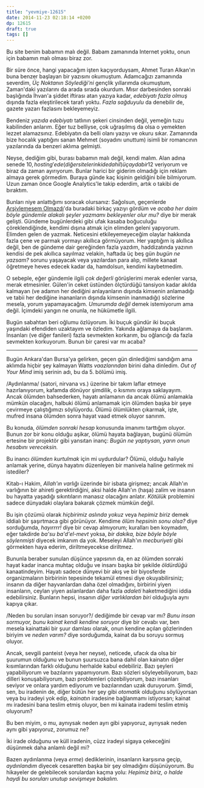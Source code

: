 ```yaml
---
title: "yevmiye-12615"
date: 2014-11-23 02:18:14 +0200
dp: 12615
draft: true
tags: []
---
```


Bu site benim babamın malı değil. Babam zamanında Internet yoktu, onun
için babamın malı olması biraz zor.

Bir süre önce, hangi yapacağım işten kaçıyorduysam, Ahmet Turan Alkan'ın
buna benzer başlayan bir yazısını okumuştum. Adamcağızı zamanında
severdim, *Üç Noktanın Söylediği'ni* gençlik yıllarımda okumuştum,
Zaman'daki yazılarını da arada sırada okurdum. Mısır darbesinden sonraki
başlığında İhvan'a şiddet iftirası atan yazıya kadar, *edebiyatı fazla
olmuş* dışında fazla eleştirilecek tarafı yoktu. *Fazla sağduyulu* da
denebilir de, gazete yazarı fazlasını bekleyemeyiz.

Bendeniz *yazıda edebiyatı* tatlının şekeri cinsinden değil, yemeğin
tuzu kabilinden anlarım. Eğer tuz belliyse, çok uğraşılmış da olsa o
yemekten lezzet alamazsınız. Edebiyatın da belli olanı yazıyı ve okuru
sıkar. Zamanında bize hocalık yaptığını sanan Mehmet (soyadını unuttum)
isimli bir romancının yazılarında da benzeri aklıma gelmişti.

Neyse, dediğim gibi, burası babamın malı değil, kendi malım. Alan adına
senede 10$, hosting'e de (diğer sitelerinki de dahil) üç ayda bir 12$
veriyorum ve biraz da zaman ayırıyorum. Bunlar harici bir giderim
olmadığı için reklam almaya gerek görmedim. Buraya günde kaç kişinin
geldiğini bile bilmiyorum. Uzun zaman önce Google Analytics'le takip
ederdim, artık o takibi de bıraktım. <!-- Hatta `X-'in buradan daha
popüler müzik blogunda <http://cafedepass.com>`__ bile sayılara
bakmıyoruz. Google Reader çalışıyorken, buranın 10 katı abonesi vardı,
herhalde ziyaretçi sayısı da öyledir. Hatta 100 katı bile olabilir,
çünkü radyosu da var ve malum radyo, böyle bıdı bıdı yazılara nisbetle
daha cazip.-->

Bunları niye anlattığımı soracak olursanız: Sağolsun, geçenlerde
[Arşivlemesem Olmazdı](http://arsivlemesemolmazdi.blogspot.com)'da
buradaki birkaç yazıyı gördüm ve *acaba her daim böyle gündemle alakalı
şeyler yazmamı bekleyenler olur mu?* diye bir merak gelişti. Gündeme
bugünlerdeki gibi ufak kasaba boğuculuğu çöreklendiğinde, kendimi dışına
atmak için elimden geleni yapıyorum. Elimden gelen de yazmak. Neticesini
etkileyemeyeceğim olaylar hakkında fazla çene ve parmak yormayı akıllıca
görmüyorum. Her yaptığım iş akıllıca değil, ben de gündeme dair
gereğinden fazla yazdım, haddizatında yazının kendisi de pek akıllıca
sayılmaz velakin, haftada üç beş gün *bugün ne yazsam?* sorunu yaşayacak
veya yazılardan para alıp, millete kanaat öğretmeye heves edecek kadar
da, hamdolsun, kendimi kaybetmedim.

O sebeple, eğer gündemle ilgili *çok değerli* görüşlerimi merak edenler
varsa, merak etmesinler. Gülen'in ceket üstünden ölçtürdüğü tansiyon
kadar akılda kalmayan (ve adamın her dediğini anlayanların dışında
kimsenin anlamadığı ve tabii her dediğine inananların dışında kimsenin
inanmadığı) sözlerine mesela, yorum yapamayacağım. *Umurumda değil*
demek istemiyorum ama değil. İçimdeki yangın ne onunla, ne hükümetle
ilgili.

Bugün sabahtan beri oğlumu özlüyorum. İki buçuk gündür iki buçuk
yaşındaki efendiden uzaktayım ve özledim. Yakında ağlamaya da başlarım.
İnsanları (ve diğer fanileri) fazla sevmekten korkarım, bu oğlancığı da
fazla sevmekten korkuyorum. Bunun bir çaresi var mı acaba?

--------------

Bugün Ankara'dan Bursa'ya gelirken, geçen gün dinlediğimi sandığım ama
aklımda hiçbir şey kalmayan Watts *vaazlarından* birini daha dinledim.
*Out of Your Mind* imiş serinin adı, bu da 5. bölümü imiş.

/Aydınlanma/ (satori, nirvana vs.) üzerine bir takım laflar etmeye
hazırlanıyorum, kafamda dönüyor şimdilik, o kısmını oraya saklayayım.
Ancak ölümden bahsederken, hayatı anlamanın da ancak ölümü anlamakla
mümkün olacağını, halbuki ölümü anlamamak için ölümden başka bir şeye
çevirmeye çalıştığımızı söylüyordu. Ölümü ölümlükten çıkarmak, işte,
mufred insana ölümden sonra hayat vaad etmek oluyor sanırım.

Bu konuda, *ölümden sonraki hesap* konusunda imanımı tarttığım oluyor.
Bunun zor bir konu olduğu aşikar, ölümü hayata bağlayan, bugünü ölümün
ertesine bir projektör gibi yansıtan inanç: *Bugün ne yaptıysan, yarın
onun hesabını vereceksin.*

Bu inancı *ölümden kurtulmak* için mi uydurdular? Ölümü, olduğu haliyle
anlamak yerine, dünya hayatını düzenleyen bir manivela haline getirmek
mi istediler?

Kitab-ı Hakim, *Allah'ın varlığı* üzerinde bir isbata girişmez; ancak
Allah'ın varlığının bir ahireti gerektirdiğini, aksi halde Allah'ın
(haşa) zalim ve insanın bu hayatta yaşadığı sıkıntıların manasız
olacağını anlatır. *Kötülük* problemini sadece dünyadaki olaylara
bakarak çözmek mümkün değil.

Bu işin çözümü olarak *hiçbirimiz aslında yokuz* veya *hepimiz biriz*
demek iddialı bir şaşırtmaca gibi görünüyor. Kendime *ölüm hepsinin sonu
olsa?* diye sorduğumda, *hayırrrr!* diye bir cevap almıyorum; kuralları
ben koymadım, eğer takdirde *ba'su ba'd'el-mevt* yoksa, *bir dakika,
bize böyle böyle söylenmişti* diyecek imkanım da yok. Meseleyi Allah'ın
*mecburiyeti* gibi görmekten haya ederim, diriltmeyecekse diriltmez.

Bununla beraber sunulan düşünce yapısının da, en az ölümden sonraki
hayat kadar inanca muhtaç olduğu ve insanı başka bir şekilde *öldürdüğü*
kanaatindeyim. Hayatı sadece dünyevi bir akış ve bir biyosferde
organizmaların birbirinin tepesinde tekamül etmesi diye okuyabilirsiniz;
insanın da diğer hayvanlardan daha özel olmadığını, birbirini yiyen
insanların, ceylan yiyen aslanlardan daha fazla *adaleti* haketmediğini
iddia edebilirsiniz. Bunların hepsi, insanın *diğer varlıklardan biri*
olduğuyla aynı kapıya çıkar.

/Neden bu soruları insan soruyor?/ dediğimde bir cevap var mı? *Bunu
insan sormuyor, bunu kainat kendi kendine soruyor* diye bir cevabı var,
ben mesela kainattaki bir şuur damlası olarak, onun kendine açılan
gözlerinden biriyim ve *neden varım?* diye sorduğumda, kainat da bu
soruyu sormuş oluyor.

Ancak, sevgili panteist (veya her neyse), neticede, ufacık da olsa bir
şuurumun olduğunu ve bunun şuursuzca bana dahil olan kainatın diğer
kısımlarından farklı olduğunu herhalde kabul edebiliriz. Bazı şeyleri
yapabiliyorum ve bazılarını yapamıyorum. Bazı sözleri söyleyebiliyorum,
bazı dilleri konuşabiliyorum, bazı problemleri çözebiliyorum, bazı
insanları seviyor ve onlara yardım ediyorum ve bazılarından uzak
duruyorum. Şimdi, sen, bu iradenin de, diğer bütün her şey gibi
*otomatik* olduğunu söylüyorsan veya bu iradeyi yok edip, *kainatın*
iradesine bağlanmamı istiyorsan; kainat mı iradesini bana teslim etmiş
oluyor, ben mi kainata irademi teslim etmiş oluyorum?

Bu ben miyim, o mu, aynıysak neden ayrı gibi yapıyoruz, ayrıysak neden
aynı gibi yapıyoruz, zorumuz ne?

İki irade olduğunu ve küll iradenin, cüzz iradeyi sigaya çekeceğini
düşünmek daha anlamlı değil mi?

Bazen aydınlanma (veya *erme*) dediklerinin, insanların karşısına geçip,
*aydınlandım* diyecek cesaretten başka bir şey olmadığını düşünüyorum.
Bu hikayeler de gelebilecek sorulardan kaçma yolu: *Hepimiz biriz, o
halde haydi bu soruları unutup sevişmeye bakalım.*


